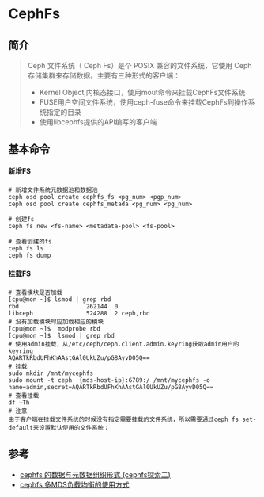 # CephFs
## 简介
> Ceph 文件系统（ Ceph Fs）是个 POSIX 兼容的文件系统，它使用 Ceph 存储集群来存储数据。主要有三种形式的客户端：
> - Kernel Object,内核态接口，使用mout命令来挂载CephFs文件系统
> - FUSE用户空间文件系统，使用ceph-fuse命令来挂载CephFs到操作系统指定的目录
> - 使用libcephfs提供的API编写的客户端

## 基本命令
#### 新增FS
```SHELL
# 新增文件系统元数据池和数据池
ceph osd pool create cephfs_fs <pg_num> <pgp_num>
ceph osd pool create cephfs_metada <pg_num> <pg_num>

# 创建fs
ceph fs new <fs-name> <metadata-pool> <fs-pool>

# 查看创建的fs
ceph fs ls
ceph fs dump
```

#### 挂载FS
```SHELL
# 查看模块是否加载
[cpu@mon ~]$ lsmod | grep rbd
rbd                   262144  0
libceph               524288  2 ceph,rbd
# 没有加载模块时应加载相应的模块
[cpu@mon ~]$  modprobe rbd
[cpu@mon ~]$  lsmod | grep rbd
# 使用admin挂载，从/etc/ceph/ceph.client.admin.keyring获取admin用户的keyring
AQARTkRbdUFhKhAAstGAl0UkUZu/pG8AyvD05Q==
# 挂载
sudo mkdir /mnt/mycephfs
sudo mount -t ceph  {mds-host-ip}:6789:/ /mnt/mycephfs -o name=admin,secret=AQARTkRbdUFhKhAAstGAl0UkUZu/pG8AyvD05Q==
# 查看挂载
df –Th
# 注意
由于客户端在挂载文件系统的时候没有指定需要挂载的文件系统，所以需要通过ceph fs set-default来设置默认使用的文件系统；
```

## 参考
- [cephfs 的数据与元数据组织形式 (cephfs探索二)](https://blog.csdn.net/a1454927420/article/details/79381134)
- [cephfs 多MDS负载均衡的使用方式](https://blog.csdn.net/a1454927420/article/details/88949725)

